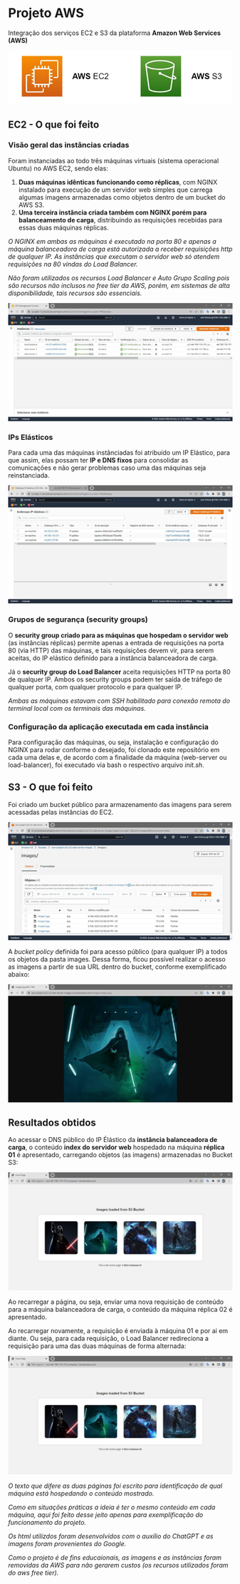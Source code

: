 # Projeto AWS
Integração dos serviços EC2 e S3 da plataforma **Amazon Web Services (AWS)**

![home_image](images/home-image-ec2-s3.jpg)

## EC2 - O que foi feito

### Visão geral das instâncias criadas
Foram instanciadas ao todo três máquinas virtuais (sistema operacional Ubuntu) no AWS EC2, sendo elas:
1. **Duas máquinas idênticas funcionando como réplicas**, com NGINX instalado para execução de um servidor web simples que carrega algumas imagens armazenadas como objetos dentro de um bucket do AWS S3. 
2. **Uma terceira instância criada também com NGINX porém para balanceamento de carga**, distribuindo as requisições recebidas para essas duas máquinas réplicas. 

*O NGINX em ambas as máquinas é executado na porta 80 e apenas a máquina balanceadora de carga está autorizada a receber requisições http de qualquer IP. As instâncias que executam o servidor web só atendem requisições na 80 vindas do Load Balancer.*

*Não foram utilizados os recursos Load Balancer e Auto Grupo Scaling pois são recursos não inclusos no free tier da AWS, porém, em sistemas de alta disponibilidade, tais recursos são essenciais.*

![image1](images/ec2-instances-list.jpg)

### IPs Elásticos
Para cada uma das máquinas instânciadas foi atribuído um IP Elástico, para que assim, elas possam ter **IP e DNS fixos** para consolidar as comunicações e não gerar problemas caso uma das máquinas seja reinstanciada. 

![image2](images/elastic-ip-list.jpg)

### Grupos de segurança (security groups)
O **security group criado para as máquinas que hospedam o servidor web** (as instâncias réplicas) permite apenas a entrada de requisições na porta 80 (via HTTP) das máquinas, e tais requisições devem vir, para serem aceitas, do IP elástico definido para a instância balanceadora de carga. 

Já o **security group do Load Balancer** aceita requisições HTTP na porta 80 de qualquer IP. Ambos os security groups podem ter saída de tráfego de qualquer porta, com qualquer protocolo e para qualquer IP. 

*Ambas as máquinas estavam com SSH habilitado para conexão remota do terminal local com os terminais das máquinas.*

### Configuração da aplicação executada em cada instância
Para configuração das máquinas, ou seja, instalação e configuração do NGINX para rodar conforme o desejado, foi clonado este repositório em cada uma delas e, de acordo com a finalidade da máquina (web-server ou load-balancer), foi executado via bash o respectivo arquivo *init.sh*.

## S3 - O que foi feito
Foi criado um bucket público para armazenamento das imagens para serem acessadas pelas instâncias do EC2. 


![image3](images/images-in-the-bucket.jpg)

A *bucket policy* definida foi para acesso público (para qualquer IP) a todos os objetos da pasta images. Dessa forma, ficou possível realizar o acesso as imagens a partir de sua URL dentro do bucket, conforme exemplificado abaixo:

![image4](images/example-link-image-in-s3-bucket.png)

## Resultados obtidos 
Ao acessar o DNS público do IP Élástico da **instância balanceadora de carga**, o conteúdo **index do servidor web** hospedado na máquina **réplica 01** é apresentado, carregando objetos (as imagens) armazenadas no Bucket S3:

![image3](images/print-page-ec2-instance-01.jpg)

Ao recarregar a página, ou seja, enviar uma nova requisição de conteúdo para a máquina balanceadora de carga, o conteúdo da máquina réplica 02 é apresentado. 

Ao recarregar novamente, a requisição é enviada à máquina 01 e por ai em diante. Ou seja, para cada requisição, o Load Balancer redireciona a requisição para uma das duas máquinas de forma alternada:

![image3](images/print-page-ec2-instance-02.jpg)

*O texto que difere as duas páginas foi escrito para identificação de qual máquina está hospedando o conteúdo mostrado.*

*Como em situações práticas a ideia é ter o mesmo conteúdo em cada máquina, aqui foi feito desse jeito apenas para exemplificação do funcionamento do projeto.*

*Os html utilizdos foram desenvolvidos com o auxílio do ChatGPT e as imagens foram provenientes do Google.*

*Como o projeto é de fins educaionais, as imagens e as instâncias foram removidas da AWS para não gerarem custos (os recursos utilizados foram do aws free tier).*
